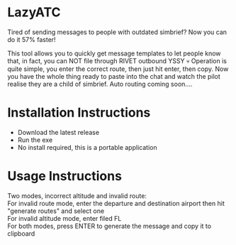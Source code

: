 # LazyATC
Tired of sending messages to people with outdated simbrief? Now you can do it 57% faster!

This tool allows you to quickly get message templates to let people know that, in fact, you can NOT file through RIVET outbound YSSY 💀
Operation is quite simple, you enter the correct route, then just hit enter, then copy. Now you have the whole thing ready to paste into the chat and watch the pilot realise they are a child of simbrief.
Auto routing coming soon....
# Installation Instructions
 - Download the latest release
 - Run the exe
 - No install required, this is a portable application
# Usage Instructions
Two modes, incorrect altitude and invalid route:  
For invalid route mode, enter the departure and destination airport then hit "generate routes" and select one  
For invalid altitude mode, enter filed FL  
For both modes, press ENTER to generate the message and copy it to clipboard

